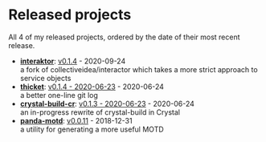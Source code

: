 # Released projects

All <!-- release_count starts -->4<!-- release_count ends --> of my released projects, ordered by the date of their most recent release.

<!-- recent_releases starts -->
* **[interaktor](https://github.com/taylorthurlow/interaktor)**: [v0.1.4](https://github.com/taylorthurlow/interaktor/releases/tag/v0.1.4) - 2020-09-24
<br>a fork of collectiveidea/interactor which takes a more strict approach to service objects
* **[thicket](https://github.com/taylorthurlow/thicket)**: [v0.1.4 - 2020-06-23](https://github.com/taylorthurlow/thicket/releases/tag/v0.1.4) - 2020-06-24
<br>a better one-line git log
* **[crystal-build-cr](https://github.com/crenv/crystal-build-cr)**: [v0.1.3 - 2020-06-23](https://github.com/crenv/crystal-build-cr/releases/tag/v0.1.3) - 2020-06-24
<br>an in-progress rewrite of crystal-build in Crystal
* **[panda-motd](https://github.com/taylorthurlow/panda-motd)**: [v0.0.11](https://github.com/taylorthurlow/panda-motd/releases/tag/v0.0.11) - 2018-12-31
<br>a utility for generating a more useful MOTD
<!-- recent_releases ends -->
